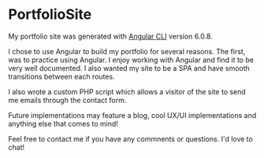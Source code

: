 # PortfolioSite

My portfolio site was generated with [Angular CLI](https://github.com/angular/angular-cli) version 6.0.8.

I chose to use Angular to build my portfolio for several reasons. The first, was to practice using Angular. I enjoy working with Angular and find it to be very well documented. I also wanted my site to be a SPA and have smooth transitions between each routes. 

I also wrote a custom PHP script which allows a visitor of the site to send me emails through the contact form. 

Future implementations may feature a blog, cool UX/UI implementations and anything else that comes to mind!

Feel free to contact me if you have any commnents or questions. I'd love to chat!




